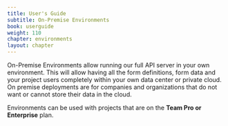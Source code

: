 ```yaml
---
title: User's Guide
subtitle: On-Premise Environments
book: userguide
weight: 110
chapter: environments
layout: chapter
---
```

On-Premise Environments allow running our full API server in your own environment. This will allow having all the form definitions, form data and your project users completely within your own data center or private cloud. On premise deployments are for companies and organizations that do not want or cannot store their data in the cloud.

Environments can be used with projects that are on the **Team Pro or Enterprise** plan.